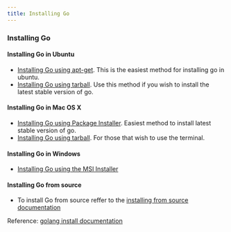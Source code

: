 ```yaml
---
title: Installing Go
---
```

### Installing Go 

#### Installing Go in Ubuntu
* [Installing Go using apt-get](https://guide.freecodecamp.org/go/installing-go/ubuntu-apt-get). This is the easiest method for installing go in ubuntu.
* [Installing Go using tarball](https://guide.freecodecamp.org/go/installing-go/ubuntu-tarball). Use this method if you wish to install the latest stable version of go.

#### Installing Go in Mac OS X
* [Installing Go using Package Installer](https://guide.freecodecamp.org/go/installing-go/mac-package-installer). Easiest method to install latest stable version of go.
* [Installing Go using tarball](https://guide.freecodecamp.org/go/installing-go/mac-tarball). For those that wish to use the terminal.

#### Installing Go in Windows
* [Installing Go using the MSI Installer](https://guide.freecodecamp.org/go/installing-go/windows-installer)

#### Installing Go from source
* To install Go from source reffer to the <a href="https://golang.org/doc/install/source" rel="nofollow" target="_blank">installing from source documentation<a/>

Reference: <a href="https://golang.org/doc/install#install" rel="nofollow" target="_blank">golang install documentation</a>
